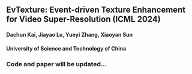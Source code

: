 EvTexture: Event-driven Texture Enhancement for Video Super-Resolution (ICML 2024)
---
#### Dachun Kai, Jiayao Lu, Yueyi Zhang, Xiaoyan Sun
#### University of Science and Technology of China

### Code and paper will be updated...

